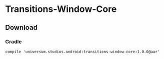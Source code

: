 Transitions-Window-Core
===============

## Download ##

### Gradle ###

    compile 'universum.studios.android:transitions-window-core:1.0.0@aar'
